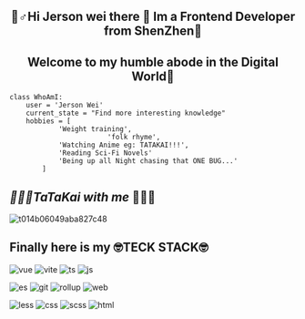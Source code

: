  <h2 align='center'>🖖♂️Hi Jerson wei there 🎉 Im a Frontend Developer from ShenZhen💪</h2>
 <h2 align='center'>Welcome to my humble abode in the Digital World🤗</h2>

```
class WhoAmI:
	user = 'Jerson Wei'
   	current_state = "Find more interesting knowledge"
   	hobbies = [
   			'Weight training',
                        'folk rhyme',
   			'Watching Anime eg: TATAKAI!!!',
   			'Reading Sci-Fi Novels'
   			'Being up all Night chasing that ONE BUG...'
   		]
```
## _🏃‍🏃‍🏃‍TaTaKai with me_ 🏃‍🏃‍🏃‍
![t014b06049aba827c48](https://user-images.githubusercontent.com/102666924/164056080-8d8a559b-bc2f-42f8-ac8d-a403a5267dd6.jpg)


## Finally here is my 🤓TECK STACK🤓
![vue](https://user-images.githubusercontent.com/102666924/164064855-d2bfcd3c-0d33-418d-83b2-f3075d0e0437.svg)
![vite](https://user-images.githubusercontent.com/102666924/164064839-1e14aa32-8b3e-4264-b082-2573d9786cd5.svg)
![ts](https://user-images.githubusercontent.com/102666924/164064817-4a0d9faf-91e4-490a-94bc-74c66efe85a3.svg)
![js](https://user-images.githubusercontent.com/102666924/164064791-1ffd1965-568d-40ff-85c5-12372d8db49c.svg) <br />

![es](https://user-images.githubusercontent.com/102666924/164064756-cce20d25-d826-4d56-a047-a06e0971a8a6.svg)
![git](https://user-images.githubusercontent.com/102666924/164064764-caef610d-692e-4470-958e-574639e924e8.svg)
![rollup](https://user-images.githubusercontent.com/102666924/164064800-44eb6a02-3abe-4e5a-b813-f5dfaa7a7b8f.svg)
![web](https://user-images.githubusercontent.com/102666924/164064865-1451a366-28f0-4f6c-a48f-cc7a9ea69746.svg)  <br />

![less](https://user-images.githubusercontent.com/102666924/164064909-4c33856d-6ce6-4c9c-98d3-0266f7fd62d4.svg)
![css](https://user-images.githubusercontent.com/102666924/164064687-c2490e5e-5331-4638-96d4-6f989779170c.svg)
![scss](https://user-images.githubusercontent.com/102666924/164064805-fb5f1224-1c47-40de-9815-24916c585491.svg)
![html](https://user-images.githubusercontent.com/102666924/164064775-2eb033fd-c404-4266-bf53-cd5d731d57cd.svg)



<!--
**jersonwei/jersonwei** is a ✨ _special_ ✨ repository because its `README.md` (this file) appears on your GitHub profile.

Here are some ideas to get you started:

- 🔭 I’m currently working on ...
- 🌱 I’m currently learning ...
- 👯 I’m looking to collaborate on ...
- 🤔 I’m looking for help with ...
- 💬 Ask me about ...
- 📫 How to reach me: ...
- 😄 Pronouns: ...
- ⚡ Fun fact: ...
-->
